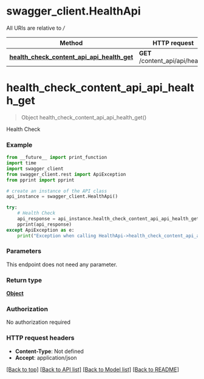 # swagger_client.HealthApi

All URIs are relative to */*

Method | HTTP request | Description
------------- | ------------- | -------------
[**health_check_content_api_api_health_get**](HealthApi.md#health_check_content_api_api_health_get) | **GET** /content_api/api/health/ | Health Check

# **health_check_content_api_api_health_get**
> Object health_check_content_api_api_health_get()

Health Check

### Example
```python
from __future__ import print_function
import time
import swagger_client
from swagger_client.rest import ApiException
from pprint import pprint

# create an instance of the API class
api_instance = swagger_client.HealthApi()

try:
    # Health Check
    api_response = api_instance.health_check_content_api_api_health_get()
    pprint(api_response)
except ApiException as e:
    print("Exception when calling HealthApi->health_check_content_api_api_health_get: %s\n" % e)
```

### Parameters
This endpoint does not need any parameter.

### Return type

[**Object**](Object.md)

### Authorization

No authorization required

### HTTP request headers

 - **Content-Type**: Not defined
 - **Accept**: application/json

[[Back to top]](#) [[Back to API list]](../README.md#documentation-for-api-endpoints) [[Back to Model list]](../README.md#documentation-for-models) [[Back to README]](../README.md)

